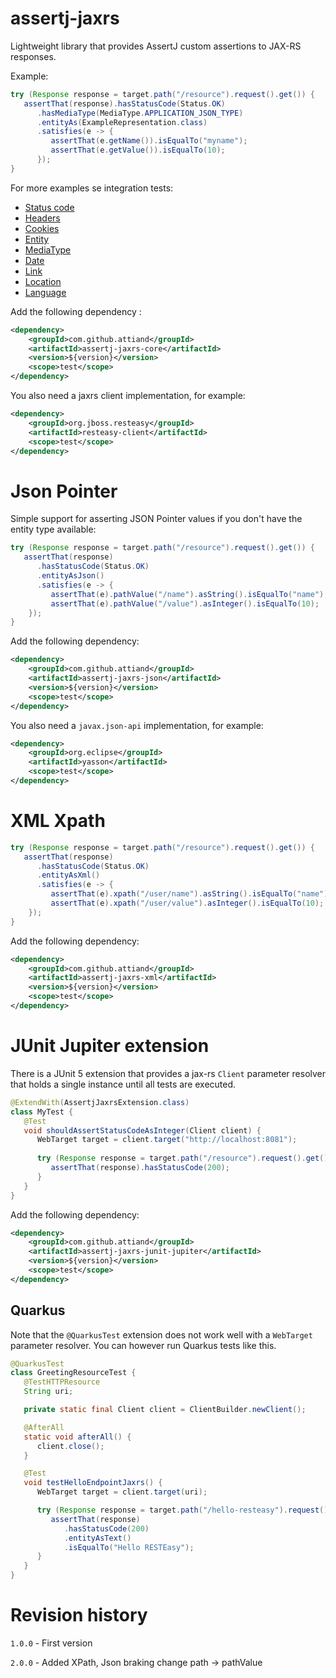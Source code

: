 # assertj-jaxrs

Lightweight library that provides AssertJ custom assertions to JAX-RS responses. 

Example:
```java
try (Response response = target.path("/resource").request().get()) {
   assertThat(response).hasStatusCode(Status.OK)
      .hasMediaType(MediaType.APPLICATION_JSON_TYPE)
      .entityAs(ExampleRepresentation.class)
      .satisfies(e -> {
         assertThat(e.getName()).isEqualTo("myname");
         assertThat(e.getValue()).isEqualTo(10);
      });
}
```
For more examples se integration tests:
* [Status code](assertj-jaxrs-core/src/test/java/com/github/attiand/assertj/jaxrs/StatusCodeIT.java)
* [Headers](assertj-jaxrs-core/src/test/java/com/github/attiand/assertj/jaxrs/HeaderIT.java)
* [Cookies](assertj-jaxrs-core/src/test/java/com/github/attiand/assertj/jaxrs/CookieIT.java)
* [Entity](assertj-jaxrs-core/src/test/java/com/github/attiand/assertj/jaxrs/EntityIT.java)
* [MediaType](assertj-jaxrs-core/src/test/java/com/github/attiand/assertj/jaxrs/MediaTypeIT.java)
* [Date](assertj-jaxrs-core/src/test/java/com/github/attiand/assertj/jaxrs/DateIT.java)
* [Link](assertj-jaxrs-core/src/test/java/com/github/attiand/assertj/jaxrs/LinkIT.java)
* [Location](assertj-jaxrs-core/src/test/java/com/github/attiand/assertj/jaxrs/LocationIT.java)
* [Language](assertj-jaxrs-core/src/test/java/com/github/attiand/assertj/jaxrs/LanguageIT.java)

Add the following dependency :
```xml
<dependency>
    <groupId>com.github.attiand</groupId>
    <artifactId>assertj-jaxrs-core</artifactId>
    <version>${version}</version>
    <scope>test</scope>
</dependency>
```
You also need a jaxrs client implementation, for example: 

```xml
<dependency>
    <groupId>org.jboss.resteasy</groupId>
    <artifactId>resteasy-client</artifactId>
    <scope>test</scope>
</dependency>
```

# Json Pointer

Simple support for asserting JSON Pointer values if you don't have the entity type available:
```java
try (Response response = target.path("/resource").request().get()) {
   assertThat(response)
      .hasStatusCode(Status.OK)
      .entityAsJson()
      .satisfies(e -> {
         assertThat(e).pathValue("/name").asString().isEqualTo("name");
         assertThat(e).pathValue("/value").asInteger().isEqualTo(10);
    });
}
```
Add the following dependency:
```xml
<dependency>
    <groupId>com.github.attiand</groupId>
    <artifactId>assertj-jaxrs-json</artifactId>
    <version>${version}</version>
    <scope>test</scope>
</dependency>
```
You also need a `javax.json-api` implementation, for example: 
```xml
<dependency>
    <groupId>org.eclipse</groupId>
    <artifactId>yasson</artifactId>
    <scope>test</scope>
</dependency>
```

# XML Xpath
```java
try (Response response = target.path("/resource").request().get()) {
   assertThat(response)
      .hasStatusCode(Status.OK)
      .entityAsXml()
      .satisfies(e -> {
         assertThat(e).xpath("/user/name").asString().isEqualTo("name");
         assertThat(e).xpath("/user/value").asInteger().isEqualTo(10);         
    });
}

```
Add the following dependency:
```xml
<dependency>
    <groupId>com.github.attiand</groupId>
    <artifactId>assertj-jaxrs-xml</artifactId>
    <version>${version}</version>
    <scope>test</scope>
</dependency>
```

# JUnit Jupiter extension
There is a JUnit 5 extension that provides a jax-rs `Client` parameter resolver that holds a single instance until all tests are executed.
```java
@ExtendWith(AssertjJaxrsExtension.class)
class MyTest {
   @Test
   void shouldAssertStatusCodeAsInteger(Client client) {
      WebTarget target = client.target("http://localhost:8081");
   
      try (Response response = target.path("/resource").request().get()) {
         assertThat(response).hasStatusCode(200);
      }
   }
}
```
Add the following dependency:
```xml
<dependency>
    <groupId>com.github.attiand</groupId>
    <artifactId>assertj-jaxrs-junit-jupiter</artifactId>
    <version>${version}</version>
    <scope>test</scope>
</dependency>
```
## Quarkus

Note that the `@QuarkusTest` extension does not work well with a `WebTarget` parameter resolver. You can however run Quarkus tests like this.
```java
@QuarkusTest
class GreetingResourceTest {
   @TestHTTPResource
   String uri;

   private static final Client client = ClientBuilder.newClient();

   @AfterAll
   static void afterAll() {
      client.close();
   }

   @Test
   void testHelloEndpointJaxrs() {
      WebTarget target = client.target(uri);

      try (Response response = target.path("/hello-resteasy").request().get()) {
         assertThat(response)
            .hasStatusCode(200)
            .entityAsText()
            .isEqualTo("Hello RESTEasy");
      }
   }    
}

```
# Revision history

`1.0.0` - First version

`2.0.0` - Added XPath, Json braking change path -> pathValue
